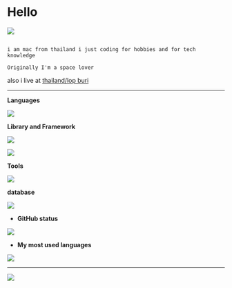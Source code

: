 # Hello

![](https://komarev.com/ghpvc/?username=Mayumi767&label=Sussy%20profile%20views&color=ff69b4&style=flat)

```

i am mac from thailand i just coding for hobbies and for tech knowledge

Originally I'm a space lover

```

also i live at [thailand/lop buri](https://www.google.com/maps/place/14.79808,100.65397)<br>

---

**Languages**<br>

![](https://skillicons.dev/icons?i=js,py,css,html&theme=dark)

**Library and Framework**<br>

![](https://skillicons.dev/icons?i=vue,react&theme=dark)

  

  

![](https://skillicons.dev/icons?i=flask&theme=dark)

**Tools**<br>

![](https://skillicons.dev/icons?i=git,nginx,vim,neovim,vite&theme=dark)

**database**<br>

![](https://skillicons.dev/icons?i=sqlite,postgres,redis&theme=dark)

- **GitHub status**

![](https://github-readme-stats.vercel.app/api?username=Mayumi767&show_icons=true&theme=jolly&count_private=true)

- **My most used languages**

![](https://github-readme-stats.vercel.app/api/top-langs/?username=Mayumi767&theme=tokyonight&hide_border=false&include_all_commits=true&count_private=true&layout=compact)

---

![](https://lanyard.cnrad.dev/api/829156179803504670?theme=dark&borderRadius=35px&bg=#fdf0ff)
